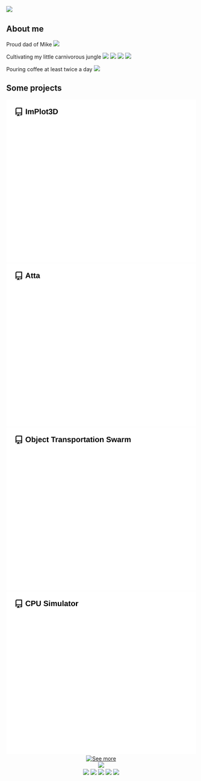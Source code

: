 <a href="https://github.com/brenocq/brenocq/blob/main/.github/scripts/animated_text/animated_text.py"><img height="50" src="https://github.com/user-attachments/assets/42ba3aa5-838b-4571-a93c-000cfa2695f9"/></a>

## About me
Proud dad of Mike <img height="40" src="https://github.com/user-attachments/assets/5a8f20d7-440c-4de1-a4d3-f55ee4062ca3"/>

Cultivating my little carnivorous jungle <img height="40" src="https://github.com/user-attachments/assets/0e669fa0-5712-4ba9-983e-2d77a4ffeca6"/> <img height="40" src="https://github.com/user-attachments/assets/4c934baf-eb66-48d4-9581-28f95ad9eeb4"/> <img height="40" src="https://github.com/user-attachments/assets/5e890f75-40da-4728-80d9-abfd48642583"/> <img height="40" src="https://github.com/user-attachments/assets/28c35912-47a3-4de3-b987-5b6cb516c82a"/>

Pouring coffee at least twice a day <img height="40" src="https://github.com/user-attachments/assets/425bbef1-7322-4d35-ac59-214e7e2bb2c8"/>

## Some projects
<div align="center">
  <div>
    <a href="https://github.com/brenocq/implot3d"><img src="https://github.com/brenocq/brenocq/blob/generated-repo-images/readme-implot3d.svg"/></a>
    <a href="https://github.com/brenocq/atta"><img src="https://github.com/brenocq/brenocq/blob/generated-repo-images/readme-atta.svg"/></a>
  </div>
  <div>
    <a href="https://github.com/brenocq/object-transportation"><img src="https://github.com/brenocq/brenocq/blob/generated-repo-images/readme-object-transportation-swarm.svg"/></a>
    <a href="https://github.com/brenocq/MyMachine"><img src="https://github.com/brenocq/brenocq/blob/generated-repo-images/readme-cpu-simulator.svg"/></a>
  </div>
  <div>
    <a href="https://brenocq.com/projects"><img src="https://github.com/user-attachments/assets/f2940917-1a80-4bac-82e6-f4c3354fba50" alt="See more"/></a>
  </div>
</div>

<div align="center">
  <img src="https://github.com/user-attachments/assets/347c4c70-760d-4f56-baf0-e8782580122d"/>
</div>

<div align="center">
  <div>
    <a href="https://brenocq.com/"><img src="https://github.com/user-attachments/assets/4df17dcf-4345-4f54-b654-25a30b54a9d5"/></a>
    <a href="https://www.linkedin.com/in/brenocq/"><img src="https://github.com/user-attachments/assets/f19bff8e-dfe7-4420-8703-79fc4941b02b"/></a>
    <a href="mailto:brenocq.br@gmail.com"><img src="https://github.com/user-attachments/assets/8482aa8c-808e-4f16-b8c1-e888e703f6cf"/></a>
    <a href="https://orcid.org/0000-0002-7768-3474"><img src="https://github.com/user-attachments/assets/8ae08d73-b3fe-4812-ad3c-4396a2364c69"/></a>
    <a href="https://scholar.google.com/citations?user=nA1H9ooAAAAJ&hl=en"><img src="https://github.com/user-attachments/assets/138d71b8-d352-4b1c-b55c-fc523add3469"/></a>
  </div>
</div>


